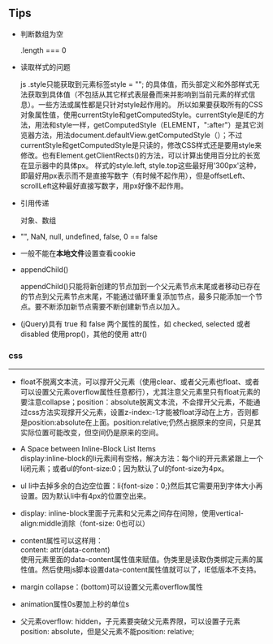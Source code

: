##	Tips

*	判断数组为空<br>

	.length === 0

*	读取样式的问题

	js .style只能获取到元素标签style = ""; 的具体值，而头部定义和外部样式无法获取到具体值（不包括从其它样式表层叠而来并影响到当前元素的样式信息）。一些方法或属性都是只针对style起作用的。
	所以如果要获取所有的CSS对象属性值，使用currentStyle和getComputedStyle。currentStyle是IE的方法，用法和style一样，getComputedStyle（ELEMENT，":after"）是其它浏览器方法，用法document.defaultView.getComputedStyle（）；不过currentStyle和getComputedStyle是只读的，修改CSS样式还是要用style来修改。也有Element.getClientRects()的方法，可以计算出使用百分比的长宽在显示器中的具体px。
	样式的style.left, style.top这些最好用'300px'这种，即最好用px表示而不是直接写数字（有时候不起作用），但是offsetLeft、scrollLeft这种最好直接写数字，用px好像不起作用。

*	引用传递

	对象、数组

*	"", NaN, null, undefined, false, 0 == false

*	一般不能在**本地文件**设置查看cookie

*	appendChild()

	appendChild()只能将新创建的节点加到一个父元素节点末尾或者移动已存在的节点到父元素节点末尾，不能通过循环重复添加节点，最多只能添加一个节点。要不断添加新节点需要不断创建新节点以加入。

*	(jQuery)具有 true 和 false 两个属性的属性，如 checked, selected 或者 disabled 使用prop()，其他的使用 attr()

###	css
---

*	float不脱离文本流，可以撑开父元素（使用clear、或者父元素也float、或者可以设置父元素overflow属性任意都行），尤其注意父元素里只有float元素的要注意collapse；position：absolute脱离文本流，不会撑开父元素，不能通过css方法实现撑开父元素，设置z-index:-1才能被float浮动在上方，否则都是position:absolute在上面。position:relative;仍然占据原来的空间，只是其实际位置可能改变，但空间仍是原来的空间。

*	A Space between Inline-Block List Items<br>
display:inline-block的li元素间有空格，解决方法：每个li的开元素紧跟上一个li闭元素；或者ul的font-size:0；因为默认了ul的font-size为4px。

*	ul li中去掉多余的白边空位置：li{font-size：0;}然后其它需要用到字体大小再设置。因为默认li中有4px的位置空出来。

*	display: inline-block里面子元素和父元素之间存在间隙，使用vertical-align:middle消除（font-size: 0也可以）

*	content属性可以这样用：<br>
content: attr(data-content)<br>
使用元素里面的data-content属性值来赋值。伪类里是读取伪类绑定元素的属性值。然后使用js脚本设置data-content属性值就可以了，IE低版本不支持。

*	margin collapse：(bottom)可以设置父元素overflow属性

*	animation属性0s要加上秒的单位s

*	父元素overflow: hidden，子元素要突破父元素界限，可以设置子元素position: absolute，但是父元素不能position: relative;